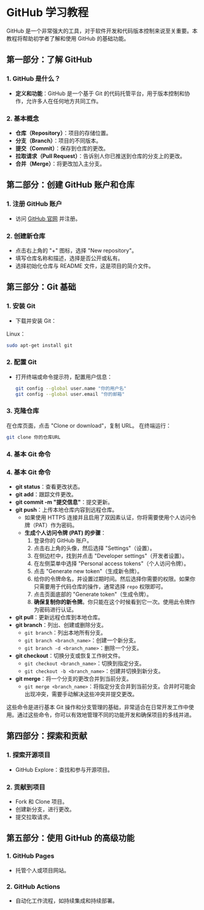 
# GitHub 学习教程

GitHub 是一个非常强大的工具，对于软件开发和代码版本控制来说至关重要。本教程将帮助初学者了解和使用 GitHub 的基础功能。

## 第一部分：了解 GitHub

### 1. GitHub 是什么？
- **定义和功能**：GitHub 是一个基于 Git 的代码托管平台，用于版本控制和协作，允许多人在任何地方共同工作。

### 2. 基本概念
- **仓库（Repository）**：项目的存储位置。
- **分支（Branch）**：项目的不同版本。
- **提交（Commit）**：保存到仓库的更改。
- **拉取请求（Pull Request）**：告诉别人你已推送到仓库的分支上的更改。
- **合并（Merge）**：将更改加入主分支。

## 第二部分：创建 GitHub 账户和仓库

### 1. 注册 GitHub 账户
- 访问 [GitHub 官网](https://github.com) 并注册。

### 2. 创建新仓库
- 点击右上角的 "+" 图标，选择 "New repository"。
- 填写仓库名称和描述，选择是否公开或私有。
- 选择初始化仓库与 README 文件，这是项目的简介文件。

## 第三部分：Git 基础

### 1. 安装 Git
- 下载并安装 Git：

Linux：

```bash
sudo apt-get install git
```

### 2. 配置 Git
- 打开终端或命令提示符，配置用户信息：
  ```bash
  git config --global user.name "你的用户名"
  git config --global user.email "你的邮箱"
  ```
 ### 3. 克隆仓库
在仓库页面，点击 "Clone or download"，复制 URL。
在终端运行：
  ```bash
  git clone 你的仓库URL
  ```
 ### 4. 基本 Git 命令
### 4. 基本 Git 命令
- **git status**：查看更改状态。
- **git add**：跟踪文件更改。
- **git commit -m "提交信息"**：提交更新。
- **git push**：上传本地仓库内容到远程仓库。
  - 如果使用 HTTPS 连接并且启用了双因素认证，你将需要使用个人访问令牌（PAT）作为密码。
  - **生成个人访问令牌 (PAT) 的步骤**：
    1. 登录你的 GitHub 账户。
    2. 点击右上角的头像，然后选择 "Settings"（设置）。
    3. 在侧边栏中，找到并点击 "Developer settings"（开发者设置）。
    4. 在左侧菜单中选择 "Personal access tokens"（个人访问令牌）。
    5. 点击 "Generate new token"（生成新令牌）。
    6. 给你的令牌命名，并设置过期时间。然后选择你需要的权限。如果你只需要用于代码仓库的操作，通常选择 `repo` 权限即可。
    7. 点击页面底部的 "Generate token"（生成令牌）。
    8. **确保复制你的新令牌**。你只能在这个时候看到它一次。使用此令牌作为密码进行认证。
- **git pull**：更新远程仓库到本地仓库。
- **git branch**：列出、创建或删除分支。
  - `git branch`：列出本地所有分支。
  - `git branch <branch_name>`：创建一个新分支。
  - `git branch -d <branch_name>`：删除一个分支。
- **git checkout**：切换分支或恢复工作树文件。
  - `git checkout <branch_name>`：切换到指定分支。
  - `git checkout -b <branch_name>`：创建并切换到新分支。
- **git merge**：将一个分支的更改合并到当前分支。
  - `git merge <branch_name>`：将指定分支合并到当前分支。合并时可能会出现冲突，需要手动解决这些冲突并提交更改。

这些命令是进行基本 Git 操作和分支管理的基础，非常适合在日常开发工作中使用。通过这些命令，你可以有效地管理不同的功能开发和确保项目的多线并进。


  
## 第四部分：探索和贡献
### 1. 探索开源项目
- GitHub Explore：查找和参与开源项目。
### 2. 贡献到项目
- Fork 和 Clone 项目。
- 创建新分支，进行更改。
- 提交拉取请求。
## 第五部分：使用 GitHub 的高级功能
### 1. GitHub Pages
- 托管个人或项目网站。
### 2. GitHub Actions
- 自动化工作流程，如持续集成和持续部署。
